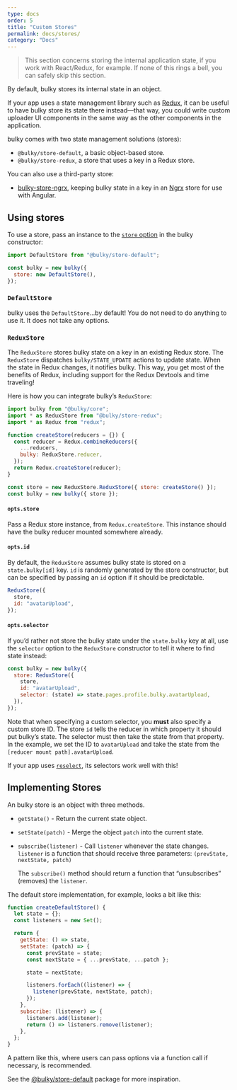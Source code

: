```yaml
---
type: docs
order: 5
title: "Custom Stores"
permalink: docs/stores/
category: "Docs"
---
```


> This section concerns storing the internal application state, if you work with React/Redux, for example. If none of this rings a bell, you can safely skip this section.

By default, bulky stores its internal state in an object.

If your app uses a state management library such as [Redux](https://redux.js.org), it can be useful to have bulky store its state there instead—that way, you could write custom uploader UI components in the same way as the other components in the application.

bulky comes with two state management solutions (stores):

- `@bulky/store-default`, a basic object-based store.
- `@bulky/store-redux`, a store that uses a key in a Redux store.

You can also use a third-party store:

- [bulky-store-ngrx](https://github.com/rimlin/bulky-store-ngrx/), keeping bulky state in a key in an [Ngrx](https://github.com/ngrx/platform) store for use with Angular.

## Using stores

To use a store, pass an instance to the [`store` option](/docs/bulky#store-defaultstore) in the bulky constructor:

```js
import DefaultStore from "@bulky/store-default";

const bulky = new bulky({
  store: new DefaultStore(),
});
```

### `DefaultStore`

bulky uses the `DefaultStore`…by default! You do not need to do anything to use it.
It does not take any options.

### `ReduxStore`

The `ReduxStore` stores bulky state on a key in an existing Redux store.
The `ReduxStore` dispatches `bulky/STATE_UPDATE` actions to update state.
When the state in Redux changes, it notifies bulky.
This way, you get most of the benefits of Redux, including support for the Redux Devtools and time traveling!

Here is how you can integrate bulky’s `ReduxStore`:

```js
import bulky from "@bulky/core";
import * as ReduxStore from "@bulky/store-redux";
import * as Redux from "redux";

function createStore(reducers = {}) {
  const reducer = Redux.combineReducers({
    ...reducers,
    bulky: ReduxStore.reducer,
  });
  return Redux.createStore(reducer);
}

const store = new ReduxStore.ReduxStore({ store: createStore() });
const bulky = new bulky({ store });
```

#### `opts.store`

Pass a Redux store instance, from `Redux.createStore`.
This instance should have the bulky reducer mounted somewhere already.

#### `opts.id`

By default, the `ReduxStore` assumes bulky state is stored on a `state.bulky[id]` key.
`id` is randomly generated by the store constructor, but can be specified by passing an `id` option if it should be predictable.

```js
ReduxStore({
  store,
  id: "avatarUpload",
});
```

#### `opts.selector`

If you’d rather not store the bulky state under the `state.bulky` key at all, use the `selector` option to the `ReduxStore` constructor to tell it where to find state instead:

```js
const bulky = new bulky({
  store: ReduxStore({
    store,
    id: "avatarUpload",
    selector: (state) => state.pages.profile.bulky.avatarUpload,
  }),
});
```

Note that when specifying a custom selector, you **must** also specify a custom store ID. The store `id` tells the reducer in which property it should put bulky’s state. The selector must then take the state from that property. In the example, we set the ID to `avatarUpload` and take the state from the `[reducer mount path].avatarUpload`.

If your app uses [`reselect`](https://npmjs.com/package/reselect), its selectors work well with this!

## Implementing Stores

An bulky store is an object with three methods.

- `getState()` - Return the current state object.
- `setState(patch)` - Merge the object `patch` into the current state.
- `subscribe(listener)` - Call `listener` whenever the state changes.
  `listener` is a function that should receive three parameters:
  `(prevState, nextState, patch)`

  The `subscribe()` method should return a function that “unsubscribes” (removes) the `listener`.

The default store implementation, for example, looks a bit like this:

```js
function createDefaultStore() {
  let state = {};
  const listeners = new Set();

  return {
    getState: () => state,
    setState: (patch) => {
      const prevState = state;
      const nextState = { ...prevState, ...patch };

      state = nextState;

      listeners.forEach((listener) => {
        listener(prevState, nextState, patch);
      });
    },
    subscribe: (listener) => {
      listeners.add(listener);
      return () => listeners.remove(listener);
    },
  };
}
```

A pattern like this, where users can pass options via a function call if necessary, is recommended.

See the [@bulky/store-default](https://github.com/transloadit/bulky/tree/main/packages/%40bulky/store-default) package for more inspiration.
